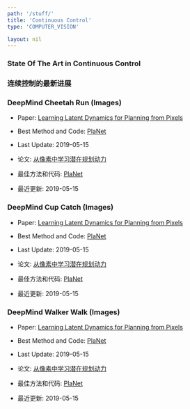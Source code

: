 ```yaml
---
path: '/stuff/'
title: 'Continuous Control'
type: 'COMPUTER_VISION'

layout: nil
---
```


### State Of The Art in Continuous Control  
### 连续控制的最新进展 

### DeepMind Cheetah Run (Images)

* Paper: [Learning Latent Dynamics for Planning from Pixels](https://arxiv.org/pdf/1811.04551v4.pdf)

* Best Method and Code: [PlaNet](https://github.com/google-research/planet)

* Last Update: 2019-05-15

* 论文: [从像素中学习潜在规划动力](https://arxiv.org/pdf/1811.04551v4.pdf)

* 最佳方法和代码: [PlaNet](https://github.com/google-research/planet)

* 最近更新: 2019-05-15

### DeepMind Cup Catch (Images)

* Paper: [Learning Latent Dynamics for Planning from Pixels](https://arxiv.org/pdf/1811.04551v4.pdf)

* Best Method and Code: [PlaNet](https://github.com/google-research/planet)

* Last Update: 2019-05-15

* 论文: [从像素中学习潜在规划动力](https://arxiv.org/pdf/1811.04551v4.pdf)

* 最佳方法和代码: [PlaNet](https://github.com/google-research/planet)

* 最近更新: 2019-05-15

### DeepMind Walker Walk (Images)

* Paper: [Learning Latent Dynamics for Planning from Pixels](https://arxiv.org/pdf/1811.04551v4.pdf)

* Best Method and Code: [PlaNet](https://github.com/google-research/planet)

* Last Update: 2019-05-15

* 论文: [从像素中学习潜在规划动力](https://arxiv.org/pdf/1811.04551v4.pdf)

* 最佳方法和代码: [PlaNet](https://github.com/google-research/planet)

* 最近更新: 2019-05-15


